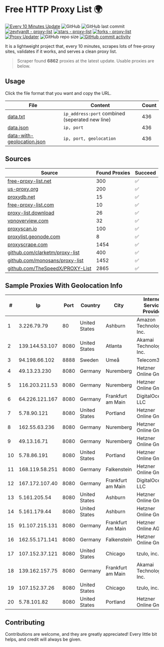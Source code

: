 
# Free HTTP Proxy List 🌍

[![Every 10 Minutes Update](https://github.com/mertguvencli/http-proxy-list/actions/workflows/main.yml/badge.svg?branch=main)](https://github.com/mertguvencli/http-proxy-list/actions/workflows/main.yml)
![GitHub](https://img.shields.io/github/license/mertguvencli/http-proxy-list)
![GitHub last commit](https://img.shields.io/github/last-commit/mertguvencli/http-proxy-list)
[![zevtyardt - proxy-list](https://img.shields.io/static/v1?label=zevtyardt&message=proxy-list&color=blue&logo=github)](https://github.com/zevtyardt/proxy-list "Go to GitHub repo")
[![stars - proxy-list](https://img.shields.io/github/stars/zevtyardt/proxy-list?style=social)](https://github.com/zevtyardt/proxy-list)
[![forks - proxy-list](https://img.shields.io/github/forks/zevtyardt/proxy-list?style=social)](https://github.com/zevtyardt/proxy-list)
[![Proxy Updater](https://github.com/zevtyardt/proxy-list/workflows/Proxy%20Updater/badge.svg)](https://github.com/zevtyardt/proxy-list/actions?query=workflow:"Proxy+Updater")
![GitHub repo size](https://img.shields.io/github/repo-size/zevtyardt/proxy-list)
[![GitHub commit activity](https://img.shields.io/github/commit-activity/m/zevtyardt/proxy-list?logo=commits)](https://github.com/zevtyardt/proxy-list/commits/main)

It is a lightweight project that, every 10 minutes, scrapes lots of free-proxy sites, validates if it works, and serves a clean proxy list.

> Scraper found **6862** proxies at the latest update. Usable proxies are below.

## Usage

Click the file format that you want and copy the URL.

|File|Content|Count|
|----|-------|-----|
|[data.txt](https://raw.githubusercontent.com/mertguvencli/http-proxy-list/main/proxy-list/data.txt)|`ip_address:port` combined (seperated new line)|436|
|[data.json](https://raw.githubusercontent.com/mertguvencli/http-proxy-list/main/proxy-list/data.json)|`ip, port`|436|
|[data-with-geolocation.json](https://raw.githubusercontent.com/mertguvencli/http-proxy-list/main/proxy-list/data-with-geolocation.json)|`ip, port, geolocation`|436|

## Sources

|Source|Found Proxies|Succeed|
|------|-------------|-------|
|[free-proxy-list.net](https://free-proxy-list.net)|300|✅|
|[us-proxy.org](https://www.us-proxy.org)|200|✅|
|[proxydb.net](http://proxydb.net)|15|✅|
|[free-proxy-list.com](https://free-proxy-list.com/?page=&port=&type%5B%5D=http&type%5B%5D=https&up_time=0&search=Search)|10|✅|
|[proxy-list.download](https://www.proxy-list.download/HTTP)|26|✅|
|[vpnoverview.com](https://vpnoverview.com/privacy/anonymous-browsing/free-proxy-servers)|32|✅|
|[proxyscan.io](https://www.proxyscan.io)|100|✅|
|[proxylist.geonode.com](https://proxylist.geonode.com/api/proxy-list?limit=300&page=1&sort_by=lastChecked&sort_type=desc&protocols=http,https)|8|✅|
|[proxyscrape.com](https://api.proxyscrape.com/v2/?request=displayproxies&protocol=http&timeout=10000&country=all&ssl=all&anonymity=all)|1454|✅|
|[github.com/clarketm/proxy-list](https://raw.githubusercontent.com/clarketm/proxy-list/master/proxy-list-raw.txt)|400|✅|
|[github.com/monosans/proxy-list](https://raw.githubusercontent.com/monosans/proxy-list/main/proxies/http.txt)|1452|✅|
|[github.com/TheSpeedX/PROXY-List](https://raw.githubusercontent.com/TheSpeedX/PROXY-List/master/http.txt)|2865|✅|


## Sample Proxies With Geolocation Info

|#|Ip|Port|Country|City|Internet Service Provider|
|-|--|----|-------|----|-------------------------|
|1|3.226.79.79|80|United States|Ashburn|Amazon Technologies Inc.|
|2|139.144.53.107|8080|United States|Atlanta|Akamai Technologies, Inc.|
|3|94.198.66.102|8888|Sweden|Umeå|Telecom3|
|4|49.13.23.230|8080|Germany|Nuremberg|Hetzner Online GmbH|
|5|116.203.211.53|8080|Germany|Nuremberg|Hetzner Online GmbH|
|6|64.226.121.167|8080|Germany|Frankfurt am Main|DigitalOcean, LLC|
|7|5.78.90.121|8080|United States|Portland|Hetzner Online GmbH|
|8|162.55.63.236|8080|Germany|Nuremberg|Hetzner Online GmbH|
|9|49.13.16.71|8080|Germany|Nuremberg|Hetzner Online GmbH|
|10|5.78.86.191|8080|United States|Portland|Hetzner Online GmbH|
|11|168.119.58.251|8080|Germany|Falkenstein|Hetzner Online GmbH|
|12|167.172.107.40|8080|Germany|Frankfurt am Main|DigitalOcean, LLC|
|13|5.161.205.54|8080|United States|Ashburn|Hetzner Online GmbH|
|14|5.161.179.44|8080|United States|Ashburn|Hetzner Online GmbH|
|15|91.107.215.131|8080|Germany|Frankfurt Am Main|Hetzner Online AG|
|16|162.55.171.141|8080|Germany|Falkenstein|Hetzner Online GmbH|
|17|107.152.37.121|8080|United States|Chicago|tzulo, inc.|
|18|139.162.157.75|8080|Germany|Frankfurt am Main|Akamai Technologies, Inc.|
|19|107.152.37.26|8080|United States|Chicago|tzulo, inc.|
|20|5.78.101.82|8080|United States|Portland|Hetzner Online GmbH|



## Contributing

Contributions are welcome, and they are greatly appreciated! Every
little bit helps, and credit will always be given.

